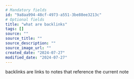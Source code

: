 ```yaml
---
# Mandatory fields
id: "9a8aa994-48cf-4973-a551-3be88ee3213c"
# Optional fields
title: "what are backlinks"
tags: []
source: ""
source_title: ""
source_description: ""
source_image_url: ""
created_date: "2024-07-27"
modified_date: "2024-07-27"
---
```

backlinks are links to notes that reference the current note